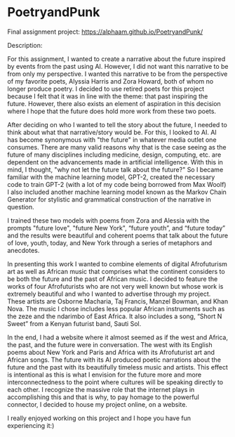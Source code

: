 # PoetryandPunk

Final assignment project: https://alphaam.github.io/PoetryandPunk/

 

Description:

 

For this assignment, I wanted to create a narrative about the future inspired by events from the past using AI. However, I did not want this narrative to be from only my perspective. I wanted this narrative to be from the perspective of my favorite poets, Alyssia Harris and Zora Howard, both of whom no longer produce poetry. I decided to use retired poets for this project because I felt that it was in line with the theme: that past inspiring the future. However, there also exists an element of aspiration in this decision where I hope that the future does hold more work from these two poets. 

 

After deciding on who I wanted to tell the story about the future, I needed to think about what that narrative/story would be. For this, I looked to AI. AI has become synonymous with "the future" in whatever media outlet one consumes. There are many valid reasons why that is the case seeing as the future of many disciplines including medicine, design, computing, etc. are dependent on the advancements made in artificial intelligence.  With this in mind, I thought, "why not let the future talk about the future?" So I became familiar with the machine learning model, GPT-2, created the necessary code to train GPT-2 (with a lot of my code being borrowed from Max Woolf) I also included another machine learning model known as the Markov Chain Generator for stylistic and grammatical construction of the narrative in question. 

I trained these two models with poems from Zora and Alessia with the prompts "future love", "future New York", “future youth”, and “future today” and the results were beautiful and coherent poems that talk about the future of love, youth, today, and New York through a series of metaphors and anecdotes.

 

In presenting this work I wanted to combine elements of digital Afrofuturism art as well as African music that comprises what the continent considers to be both the future and the past of African music. I decided to feature the works of four Afrofuturists who are not very well known but whose work is extremely beautiful and who I wanted to advertise through my project. These artists are Osborne Macharia, Taj Francis, Manzel Bowman, and Khan Nova. The music I chose includes less popular African instruments such as the zeze and the ndarimbo of East Africa. It also includes a song, “Short N Sweet” from a Kenyan futurist band, Sauti Sol.

In the end, I had a website where it almost seemed as if the west and Africa, the past, and the future were in conversation. The west with its English poems about New York and Paris and Africa with its Afrofuturist art and African songs. The future with its AI produced poetic narrations about the future and the past with its beautifully timeless music and artists. This effect is intentional as this is what I envision for the future more and more interconnectedness to the point where cultures will be speaking directly to each other. I recognize the massive role that the internet plays in accomplishing this and that is why, to pay homage to the powerful connector, I decided to house my project online, on a website.

 

I really enjoyed working on this project and I hope you have fun experiencing it:) 
